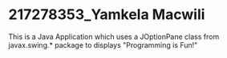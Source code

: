 # 217278353_Yamkela Macwili

This is a Java Application which uses a JOptionPane class from javax.swing.* package to displays "Programming is Fun!"
